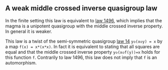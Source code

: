 ## A weak middle crossed inverse quasigroup law

In the finite setting this law is equivalent to [law 1496](https://teorth.github.io/equational_theories/implications/?1496), which implies that the magma is a unipotent quasigroup with the middle crossed inverse property.  In general it is weaker.

This law is a twist of the semi-symmetric quasigroup [law 14](https://teorth.github.io/equational_theories/implications/?14) `y◇(x◇y) = x` by a map `f(x) = x*(x*x)`.  In fact it is equivalent to stating that all squares are equal and that the middle crossed inverse property `y◇(x◇f(y))=x` holds for this function `f`.  Contrarily to law 1496, this law does not imply that `f` is an automorphism.
